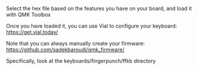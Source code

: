 Select the hex file based on the features you have on your board, and load it with QMK Toolbox

Once you have loaded it, you can use Vial to configure your keyboard:
https://get.vial.today/

Note that you can always manually create your firmware:
https://github.com/sadekbaroudi/qmk_firmware/

Specifically, look at the keyboards/fingerpunch/ffkb directory
